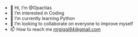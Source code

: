 - 👋 Hi, I’m @Opactias
- 👀 I’m interested in Coding 
- 🌱 I’m currently learning Python
- 💞️ I’m looking to collaborate on everyone to improve myself
- 📫 How to reach me mrgiggi94@gmail.com

<!---
Opactias/Opactias is a ✨ special ✨ repository because its `README.md` (this file) appears on your GitHub profile.
You can click the Preview link to take a look at your changes.
--->
